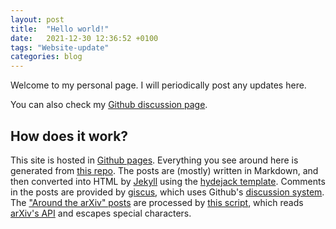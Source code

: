 ```yaml
---
layout: post
title:  "Hello world!"
date:   2021-12-30 12:36:52 +0100
tags: "Website-update"
categories: blog
---
```

Welcome to my personal page. I will periodically post any updates here.

You can also check my [Github discussion page](https://github.com/Jorge-Alda/Jorge-Alda/discussions).

## How does it work?

This site is hosted in [Github pages](https://pages.github.com/). Everything you see around here is generated from [this repo](https://github.com/Jorge-Alda/Jorge-Alda.github.io). The posts are (mostly) written in Markdown, and then converted into HTML by [Jekyll](https://jekyllrb.com/) using the [hydejack template](https://hydejack.com/). Comments in the posts are provided by [giscus](https://giscus.app/es), which uses Github's [discussion system](https://github.com/Jorge-Alda/Jorge-Alda.github.io/discussions). The ["Around the arXiv" posts](/tag-arxiv/) are processed by [this script](https://github.com/Jorge-Alda/arXivMkdwn), which reads [arXiv's API](https://arxiv.org/help/api/basics) and escapes special characters.
